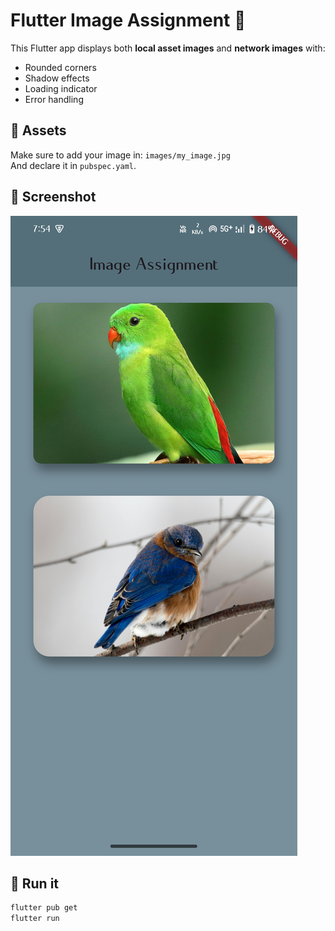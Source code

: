 # Flutter Image Assignment 📸

This Flutter app displays both **local asset images** and **network images** with:

- Rounded corners
- Shadow effects
- Loading indicator
- Error handling

## 💾 Assets
Make sure to add your image in: `images/my_image.jpg`  
And declare it in `pubspec.yaml`.

## 📱 Screenshot

![Screenshot](screenshots/demo.jpg)

## 🚀 Run it
```bash
flutter pub get
flutter run
